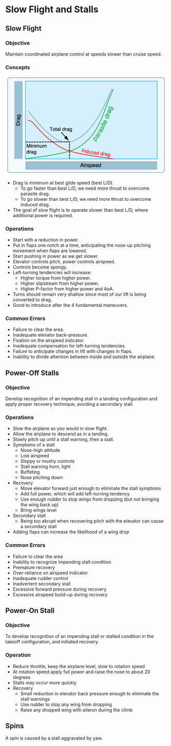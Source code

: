 # Slow Flight and Stalls

## Slow Flight

### Objective

Maintain coordinated airplane control at speeds slower than cruise speed.

### Concepts

![Lift vs drag](images/image-10.png)

- Drag is minimum at best glide speed (best L/D).
  - To go faster than best L/D, we need more thrust to overcome parasite drag.
  - To go slower than best L/D, we need more thrust to overcome induced drag.
- The goal of slow flight is to operate slower than best L/D, where additional power is required.

### Operations

- Start with a reduction in power.
- Put in flaps one notch at a time, anticipating the nose-up pitching movement when flaps are lowered.
- Start pushing in power as we get slower.
- Elevator controls pitch, power controls airspeed.
- Controls become spongy.
- Left-turning tendencies will increase:
  - Higher torque from higher power.
  - Higher slipstream from higher power.
  - Higher P-factor from higher power and AoA.
- Turns should remain very shallow since most of our lift is being converted to drag.
- Good to introduce after the 4 fundamental maneuvers.

### Common Errors

- Failure to clear the area.
- Inadequate elevator back-pressure.
- Fixation on the airspeed indicator.
- Inadequate compensation for left-turning tendencies.
- Failure to anticipate changes in lift with changes in flaps.
- Inability to divide attention between inside and outside the airplane.

## Power-Off Stalls

### Objective

Develop recognition of an impending stall in a landing configuration and apply proper recovery technique, avoiding a secondary stall.

### Operations

- Slow the airplane as you would in slow flight.
- Allow the airplane to descend as in a landing.
- Slowly pitch up until a stall warning, then a stall.
- Symptoms of a stall
  - Nose-high attitude
  - Low airspeed
  - Sloppy or mushy controls
  - Stall warning horn, light
  - Buffeting
  - Nose pitching down
- Recovery
  - Move elevator forward just enough to eliminate the stall symptoms
  - Add full power, which will add left-turning tendency
  - Use enough rudder to stop wings from dropping (but not bringing the wing back up)
  - Bring wings level
- Secondary stall
  - Being too abrupt when recovering pitch with the elevator can cause a secondary stall
- Adding flaps can increase the likelihood of a wing drop

### Common Errors

- Failure to clear the area
- Inability to recognize impending stall condition
- Premature recovery
- Over-reliance on airspeed indicator
- Inadequate rudder control
- Inadvertent secondary stall
- Excessive forward pressure during recovery
- Excessive airspeed build-up during recovery

## Power-On Stall

### Objective

To develop recognition of an impending stall or stalled condition in the takeoff configuration, and initiated recovery.

### Operation

- Reduce throttle, keep the airplane level, slow to rotation speed
- At rotation speed apply full power and raise the nose to about 20 degrees
- Stalls may occur more quickly
- Recovery
  - Small reduction in elevator back pressure enough to eliminate the stall warnings
  - Use rudder to stop any wing from dropping
  - Raise any dropped wing with aileron during the climb

## Spins

A spin is caused by a stall aggravated by yaw.
